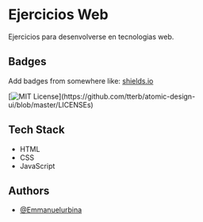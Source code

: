 
# Ejercicios Web

Ejercicios para desenvolverse en tecnologias web.

## Badges

Add badges from somewhere like: [shields.io](https://shields.io/)

[![MIT License](https://img.shields.io/apm/l/atomic-design-ui.svg?)](https://github.com/tterb/atomic-design-ui/blob/master/LICENSEs)

## Tech Stack

- HTML
- CSS
- JavaScript

  
## Authors

- [@Emmanuelurbina](https://www.github.com/emmanuelurbina)

  